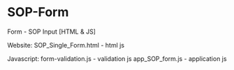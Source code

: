 # SOP-Form
Form - SOP Input [HTML &amp; JS]

Website:
SOP_Single_Form.html - html js

Javascript:
form-validation.js - validation js
app_SOP_form.js - application js

